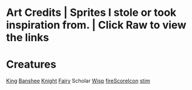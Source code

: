 # Art Credits | Sprites I stole or took inspiration from. | Click Raw to view the links
# Creatures
[King]([url](https://www.reddit.com/r/PixelArt/comments/ai9wmk/king_made_by_harveydentmd_for_a_card_game_we_are/))
[Banshee]([url](https://days-bygone-wiki.fandom.com/wiki/Banshee))
[Knight]([url](https://www.redbubble.com/i/art-board-print/Pixel-Art-Knight-by-AdiDsgn/38497478.7Q6GI))
[Fairy]([url](https://www.pinterest.com/pin/757871443543351844/))
Scholar
[Wisp]([url](https://www.vecteezy.com/vector-art/22869446-8-bit-pixel-cute-fire-monster-illustration-of-pixel-art-vector-cute-creature-doodle-set))
[fireScoreIcon]([url](https://www.pinterest.com/pin/664984701205472235/))
[stim]([url](https://pixelworlds.fandom.com/wiki/Pet_Medicine))
